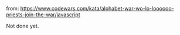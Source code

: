from: https://www.codewars.com/kata/alphabet-war-wo-lo-loooooo-priests-join-the-war/javascript

Not done yet.